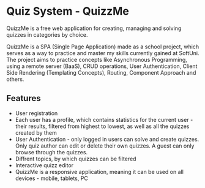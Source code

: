 # Quiz System - QuizzMe
QuizzMe is a free web application for creating, managing and solving quizzes in categories by choice.

QuizzMe is a SPA (Single Page Application) made as a school project, which serves as a way to practice and master my skills currently gained at SoftUni. The project aims to practice concepts like Asynchronous Programming, using a remote server (BaaS), CRUD operations, User Authentication, Client Side Rendering (Templating Concepts), Routing, Component Approach and others.


## Features
* User registration
* Each user has a profile, which contains statistics for the current user - their results, filtered from highest to lowest, as well as all the quizzes created by them
* User Authentication - only logged in users can solve and create quizzes. Only quiz author can edit or delete their own quizzes. A guest can only browse through the quizzes.
* Diffrent topics, by which quizzes can be filtered
* Interactive quizz editor
* QuizzMe is a responsive application, meaning it can be used on all devices - mobile, tablets, PC

